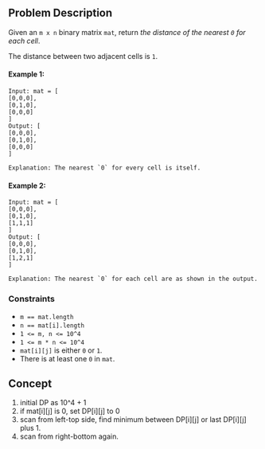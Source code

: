 ## Problem Description

Given an `m x n` binary matrix `mat`, return *the distance of the nearest `0` for each cell*.

The distance between two adjacent cells is `1`.

#### Example 1:
```plaintext
Input: mat = [
[0,0,0],
[0,1,0],
[0,0,0]
]
Output: [
[0,0,0],
[0,1,0],
[0,0,0]
]

Explanation: The nearest `0` for every cell is itself.
```
#### Example 2:
```plaintext
Input: mat = [
[0,0,0],
[0,1,0],
[1,1,1]
]
Output: [
[0,0,0],
[0,1,0],
[1,2,1]
]

Explanation: The nearest `0` for each cell are as shown in the output.
```
### Constraints

- `m == mat.length`
- `n == mat[i].length`
- `1 <= m, n <= 10^4`
- `1 <= m * n <= 10^4`
- `mat[i][j]` is either `0` or `1`.
- There is at least one `0` in `mat`.

## Concept
1. initial DP as 10^4 + 1
2. if mat[i][j] is 0, set DP[i][j] to 0
3. scan from left-top side, find minimum between DP[i][j] or last DP[i][j] plus 1.
4. scan from right-bottom again.
